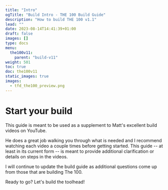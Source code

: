 ```yaml
---
title: "Intro"
ogTitle: "Build Intro - THE 100 Build Guide"
description: "How to build THE 100 v1.1"
lead: ""
date: 2023-08-14T14:41:39+01:00
draft: false
images: []
type: docs
menu:
  the100v11:
    parent: "build-v11"
weight: 501
toc: true
doc: the100v11
static_images: true
images: 
  - tfd_the100_preview.png
---
```

# Start your build
This guide is meant to be used as a supplement to Matt's excellent build videos on YouTube. 

He does a great job walking you through what is needed and I recommend watching each video a couple times before getting started. This guide -- at least in its current form -- is meant to provide additional clarification or details on steps in the videos. 

I will continue to update the build guide as additional questions come up from those that are building The 100. 

Ready to go? Let's build the toolhead!